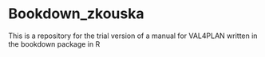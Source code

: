 # Bookdown_zkouska
This is a repository for the trial version of a manual for VAL4PLAN written in the bookdown package in R
